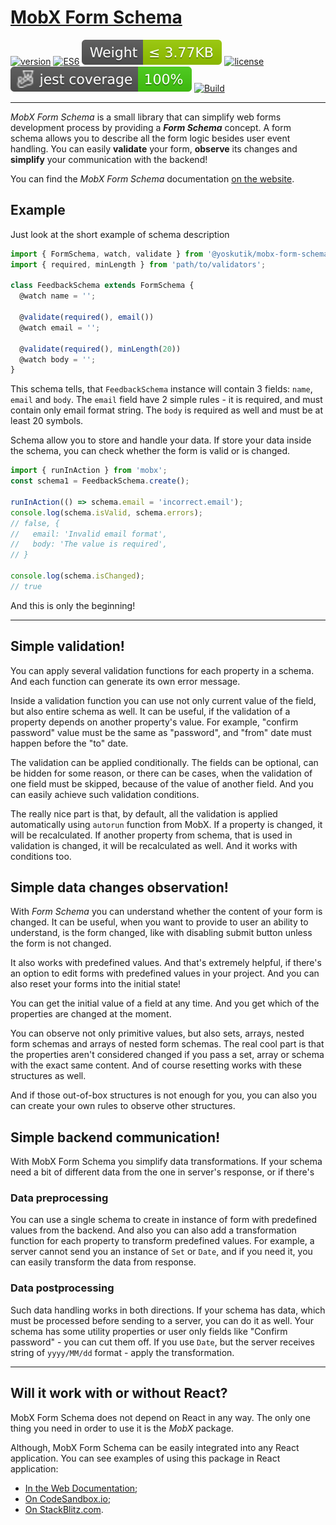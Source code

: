 # [MobX Form Schema](https://yoskutik.github.io/mobx-form-schema/)

[![version](https://img.shields.io/npm/v/@yoskutik/mobx-form-schema)](https://www.npmjs.com/package/@yoskutik/mobx-form-schema)
[![ES6](https://img.shields.io/badge/EcmaScript-v.6-blue)](https://github.com/yoskutik/mobx-form-schema)
[![Weight](https://raw.githubusercontent.com/Yoskutik/mobx-form-schema/master/badges/weight.svg)](https://github.com/yoskutik/mobx-form-schema)
[![license](https://img.shields.io/npm/l/@yoskutik/mobx-form-schema)](https://www.npmjs.com/package/@yoskutik/mobx-form-schema)
![Jest coverage](https://raw.githubusercontent.com/Yoskutik/mobx-form-schema/master/badges/coverage-jest%20coverage.svg)
[![Build](https://github.com/Yoskutik/mobx-form-schema/actions/workflows/build.yml/badge.svg)](https://github.com/Yoskutik/mobx-form-schema/actions/workflows/build.yml)

---

_MobX Form Schema_ is a small library that can simplify web forms
development process by providing a **_Form Schema_** concept. A form schema
allows you to describe all the form logic besides user event handling. You
can easily **validate** your form, **observe** its changes and **simplify**
your communication with the backend!

You can find the _MobX Form Schema_ documentation
[on the website](https://yoskutik.github.io/mobx-form-schema/).



## Example


Just look at the short example of schema description

```typescript
import { FormSchema, watch, validate } from '@yoskutik/mobx-form-schema';
import { required, minLength } from 'path/to/validators';

class FeedbackSchema extends FormSchema {
  @watch name = '';

  @validate(required(), email())
  @watch email = '';

  @validate(required(), minLength(20))
  @watch body = '';
}
```

This schema tells, that `FeedbackSchema` instance will contain 3 fields: `name`,
`email` and `body`. The `email` field have 2 simple rules - it is required, and
must contain only email format string. The `body` is required as well and must
be at least 20 symbols.

Schema allow you to store and handle your data. If store your data inside
the schema, you can check whether the form is valid or is changed.

```typescript
import { runInAction } from 'mobx';
const schema1 = FeedbackSchema.create();

runInAction(() => schema.email = 'incorrect.email');
console.log(schema.isValid, schema.errors);
// false, {
//   email: 'Invalid email format',
//   body: 'The value is required',
// }

console.log(schema.isChanged);
// true
```

And this is only the beginning!

---


## Simple validation!

You can apply several validation functions for each property in a schema.
And each function can generate its own error message.

Inside a validation function you can use not only current value of the field,
but also entire schema as well. It can be useful, if the validation of a
property depends on another property's value. For example, "confirm password"
value must be the same as "password", and "from" date must happen before
the "to" date.

The validation can be applied conditionally. The fields can be optional,
can be hidden for some reason, or there can be cases, when the validation
of one field must be skipped, because of the value of another field.
And you can easily achieve such validation conditions.

The really nice part is that, by default, all the validation is applied
automatically using `autorun` function from MobX. If a property is changed,
it will be recalculated. If another property from schema, that is used
in validation is changed, it will be recalculated as well. And it works
with conditions too.


## Simple data changes observation!

With _Form Schema_ you can understand whether the content of your
form is changed. It can be useful, when you want to provide to user an
ability to understand, is the form changed, like with disabling submit
button unless the form is not changed.

It also works with predefined values. And that's extremely helpful, if
there's an option to edit forms with predefined values in your project.
And you can also reset your forms into the initial state!

You can get the initial value of a field at any time. And you get which
of the properties are changed at the moment.

You can observe not only primitive values, but also sets, arrays, nested
form schemas and arrays of nested form schemas. The real cool part is that
the properties aren't considered changed if you pass a set, array or
schema with the exact same content. And of course resetting works with
these structures as well.

And if those out-of-box structures is not enough for you, you can also
you can create your own rules to observe other structures.


## Simple backend communication!

With MobX Form Schema you simplify data transformations. If your schema
need a bit of different data from the one in server's response, or if
there's


### Data preprocessing

You can use a single schema to create in instance of form with predefined
values from the backend. And also you can also add a transformation
function for each property to transform predefined values. For example,
a server cannot send you an instance of `Set` or `Date`, and if you
need it, you can easily transform the data from response.

### Data postprocessing

Such data handling works in both directions. If your schema has data,
which must be processed before sending to a server, you can do it as
well. Your schema has some utility properties or user only fields like
"Confirm password" - you can cut them off. If you use `Date`, but the
server receives string of `yyyy/MM/dd` format - apply the transformation.

---

## Will it work with or without React?

MobX Form Schema does not depend on React in any way. The only one thing
you need in order to use it is the _MobX_ package.

Although, MobX Form Schema can be easily integrated into any React
application. You can see examples of using this package in React
application:
* [In the Web Documentation](https://yoskutik.github.io/mobx-form-schema/#/learn/complete-example);
* [On CodeSandbox.io](https://codesandbox.io/s/silent-morning-68myz9?file=/src/index.tsx);
* [On StackBlitz.com](https://stackblitz.com/edit/stackblitz-starters-g7hrxn?file=src%2Findex.tsx).

